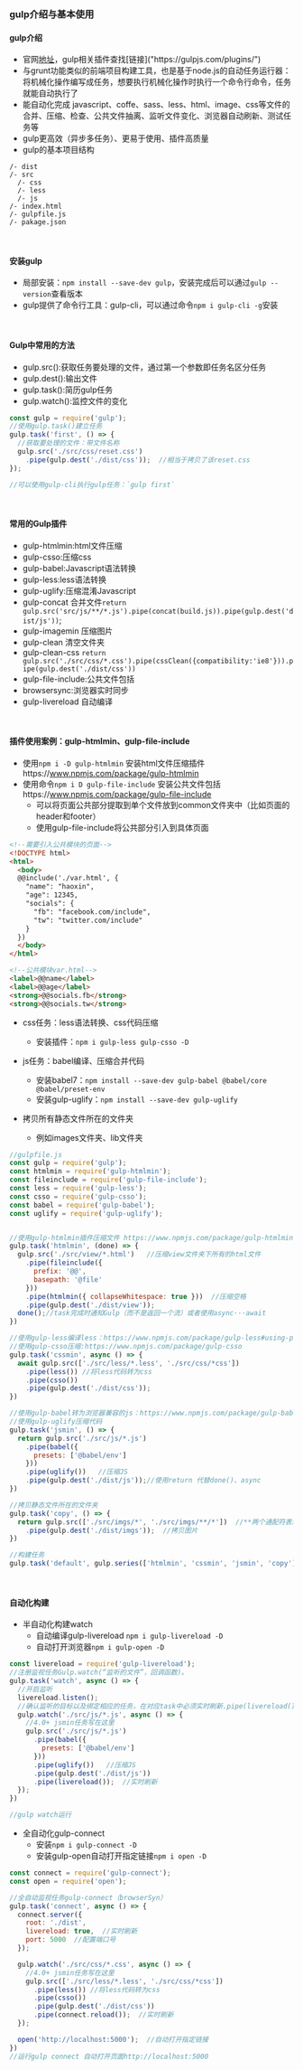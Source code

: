 ### gulp介绍与基本使用

#### gulp介绍
- 官网[地址]("https://gulpjs.com/")，gulp相关插件查找[链接]("https://gulpjs.com/plugins/")
- 与grunt功能类似的前端项目构建工具，也是基于node.js的自动任务运行器：将机械化操作编写成任务，想要执行机械化操作时执行一个命令行命令，任务就能自动执行了
- 能自动化完成 javascript、coffe、sass、less、html、image、css等文件的合并、压缩、检查、公共文件抽离、监听文件变化、浏览器自动刷新、测试任务等
- gulp更高效（异步多任务）、更易于使用、插件高质量
- gulp的基本项目结构
```
/- dist
/- src
  /- css
  /- less
  /- js
/- index.html
/- gulpfile.js
/- pakage.json
```

<br>

#### 安装gulp
- 局部安装：`npm install --save-dev gulp`，安装完成后可以通过`gulp --version`查看版本
- gulp提供了命令行工具：gulp-cli，可以通过命令`npm i gulp-cli -g`安装

<br>

#### Gulp中常用的方法
- gulp.src():获取任务要处理的文件，通过第一个参数即任务名区分任务
- gulp.dest():输出文件
- gulp.task():简历gulp任务
- gulp.watch():监控文件的变化

```js
const gulp = require('gulp');
//使用gulp.task()建立任务
gulp.task('first', () => {
  //获取要处理的文件：带文件名称
  gulp.src('./src/css/reset.css')  
    .pipe(gulp.dest('./dist/css'));  //相当于拷贝了该reset.css
});

//可以使用gulp-cli执行gulp任务：`gulp first`
```

<br>

#### 常用的Gulp插件
- gulp-htmlmin:html文件压缩
- gulp-csso:压缩css
- gulp-babel:Javascript语法转换
- gulp-less:less语法转换
- gulp-uglify:压缩混淆Javascript
- gulp-concat  合并文件`return gulp.src('src/js/**/*.js').pipe(concat(build.js)).pipe(gulp.dest('dist/js'))`;
- gulp-imagemin    压缩图片
- gulp-clean   清空文件夹
- gulp-clean-css `return gulp.src('./src/css/*.css').pipe(cssClean({compatibility:'ie8'})).pipe(gulp.dest('./dist/css'))`
- gulp-file-include:公共文件包括
- browsersync:浏览器实时同步
- gulp-livereload  自动编译

<br>

#### 插件使用案例：gulp-htmlmin、gulp-file-include
- 使用`npm i -D gulp-htmlmin` 安装html文件压缩插件https://www.npmjs.com/package/gulp-htmlmin
- 使用命令`npm i D gulp-file-include` 安装公共文件包括https://www.npmjs.com/package/gulp-file-include
  + 可以将页面公共部分提取到单个文件放到common文件夹中（比如页面的header和footer）
  + 使用gulp-file-include将公共部分引入到具体页面

```html
<!--需要引入公共模块的页面-->
<!DOCTYPE html>
<html>
  <body>
  @@include('./var.html', {
    "name": "haoxin",
    "age": 12345,
    "socials": {
      "fb": "facebook.com/include",
      "tw": "twitter.com/include"
    }
  })
  </body>
</html>

<!--公共模块var.html-->
<label>@@name</label>
<label>@@age</label>
<strong>@@socials.fb</strong>
<strong>@@socials.tw</strong>
```
- css任务：less语法转换、css代码压缩
  + 安装插件：`npm i gulp-less gulp-csso -D`

- js任务：babel编译、压缩合并代码
  + 安装babel7：`npm install --save-dev gulp-babel @babel/core @babel/preset-env`
  + 安装gulp-uglify：`npm install --save-dev gulp-uglify`

- 拷贝所有静态文件所在的文件夹
  + 例如images文件夹、lib文件夹

```js
//gulpfile.js
const gulp = require('gulp');
const htmlmin = require('gulp-htmlmin');
const fileinclude = require('gulp-file-include');
const less = require('gulp-less');
const csso = require('gulp-csso');
const babel = require('gulp-babel');
const uglify = require('gulp-uglify');


//使用gulp-htmlmin插件压缩文件 https://www.npmjs.com/package/gulp-htmlmin
gulp.task('htmlmin', (done) => {
  gulp.src('./src/view/*.html')   //压缩view文件夹下所有的html文件
    .pipe(fileinclude({
      prefix: '@@',
      basepath: '@file'
    }))
    .pipe(htmlmin({ collapseWhitespace: true }))  //压缩空格
    .pipe(gulp.dest('./dist/view'));
  done();//task完成时通知Gulp（而不是返回一个流）或者使用async···await
})

//使用gulp-less编译less：https://www.npmjs.com/package/gulp-less#using-plugins
//使用gulp-csso压缩:https://www.npmjs.com/package/gulp-csso
gulp.task('cssmin', async () => {
  await gulp.src(['./src/less/*.less', './src/css/*css'])
    .pipe(less()) //将less代码转为css
    .pipe(csso())
    .pipe(gulp.dest('./dist/css'));
})

//使用gulp-babel转为浏览器兼容的js：https://www.npmjs.com/package/gulp-babel
//使用gulp-uglify压缩代码
gulp.task('jsmin', () => {
  return gulp.src('./src/js/*.js')
    .pipe(babel({
      presets: ['@babel/env']
    }))
    .pipe(uglify())   //压缩JS
    .pipe(gulp.dest('./dist/js'));//使用return 代替done()、async
})

//拷贝静态文件所在的文件夹
gulp.task('copy', () => {
  return gulp.src(['./src/imgs/*', './src/imgs/**/*'])  //**两个通配符表示深度遍历
    .pipe(gulp.dest('./dist/imgs'));  //拷贝图片
})

//构建任务
gulp.task('default', gulp.series(['htmlmin', 'cssmin', 'jsmin', 'copy'])); //通过执行gulp default或者gulp依次执行任务

```

<br>

#### 自动化构建
- 半自动化构建watch
  + 自动编译gulp-livereload `npm i gulp-livereload -D`
  + 自动打开浏览器`npm i gulp-open -D`

```js
const livereload = require('gulp-livereload');
//注册监视任务Gulp.watch(“监听的文件”，回调函数)。
gulp.task('watch', async () => {
  //开启监听
  livereload.listen();
  //确认监听的目标以及绑定相应的任务，在对应task中必须实时刷新.pipe(livereload())
  gulp.watch('./src/js/*.js', async () => {
    //4.0+ jsmin任务写在这里
    gulp.src('./src/js/*.js')
      .pipe(babel({
        presets: ['@babel/env']
      }))
      .pipe(uglify())   //压缩JS
      .pipe(gulp.dest('./dist/js'))
      .pipe(livereload());  //实时刷新
  });
})

//gulp watch运行
```
- 全自动化gulp-connect
  + 安装`npm i gulp-connect -D`
  + 安装gulp-open自动打开指定链接`npm i open -D`

```js
const connect = require('gulp-connect');
const open = require('open');

//全自动监视任务gulp-connect（browserSyn）
gulp.task('connect', async () => {
  connect.server({
    root: './dist',
    livereload: true,  //实时刷新
    port: 5000  //配置端口号
  });

  gulp.watch('./src/css/*.css', async () => {
    //4.0+ jsmin任务写在这里
    gulp.src(['./src/less/*.less', './src/css/*css'])
      .pipe(less()) //将less代码转为css
      .pipe(csso())
      .pipe(gulp.dest('./dist/css'))
      .pipe(connect.reload());  //实时刷新
  });

  open('http://localhost:5000');  //自动打开指定链接
})
//运行gulp connect 自动打开页面http://localhost:5000

```

